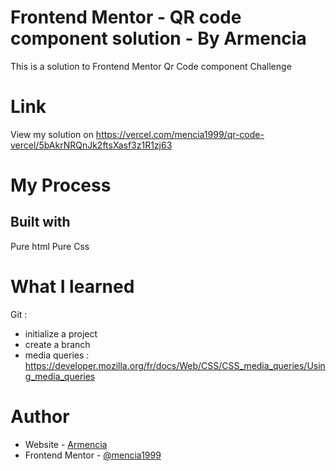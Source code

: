 # Frontend Mentor - QR code component solution - By Armencia
This is a solution to Frontend Mentor Qr Code component Challenge

# Link
View my solution on https://vercel.com/mencia1999/qr-code-vercel/5bAkrNRQnJk2ftsXasf3z1R1zj63
# My Process
## Built with
Pure html
Pure Css

# What I learned
Git :
 - initialize a project
 - create a branch
 - media queries : https://developer.mozilla.org/fr/docs/Web/CSS/CSS_media_queries/Using_media_queries

# Author

- Website - [Armencia](https://www.your-site.com)
- Frontend Mentor - [@mencia1999](https://www.frontendmentor.io/profile/mencia1999)

